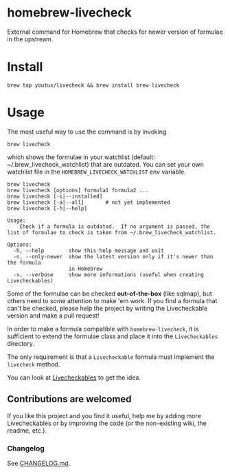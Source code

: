 homebrew-livecheck
==================

External command for Homebrew that checks for newer version of formulae in the upstream.

# Install
    brew tap youtux/livecheck && brew install brew-livecheck

# Usage
The most useful way to use the command is by invoking

    brew livecheck
which shows the formulae in your watchlist (default: ~/.brew_livecheck_watchlist) that are outdated. You can set your own watchlist file in the `HOMEBREW_LIVECHECK_WATCHLIST` env variable.

```
brew livecheck
brew livecheck [options] formula1 formula2 ...
brew livecheck [-i|--installed]
brew livecheck [-a|--all]       # not yet implemented
brew livecheck [-h|--help]

Usage:
    Check if a formula is outdated.  If no argument is passed, the list of formulae to check is taken from ~/.brew_livecheck_watchlist.

Options:
  -h, --help        show this help message and exit
  -n, --only-newer  show the latest version only if it's newer than the formula
                    in Homebrew
  -v, --verbose     show more informations (useful when creating Livecheckables)
```

Some of the formulae can be checked **out-of-the-box** (like sqlmap), but others need to some attention to make 'em work. If you find a formula that can't be checked, please help the project by writing the Livecheckable version and make a pull request!

In order to make a formula compatible with `homebrew-livecheck`, it is sufficient to extend the formulae class and place it into the `Livecheckables` directory.

The only requirement is that a `Livecheckable` formula must implement the `livecheck` method.

You can look at [Livecheckables](Livecheckables/) to get the idea.

## Contributions are welcomed
If you like this project and you find it useful, help me by adding more Livecheckables or by improving the code (or the non-existing wiki, the readme, etc.).

### Changelog
See [CHANGELOG.md](CHANGELOG.md).

